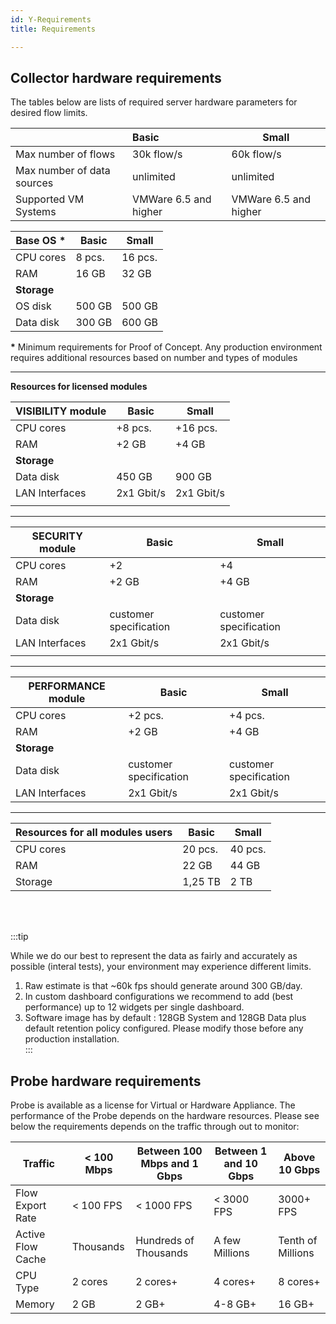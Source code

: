 ```yaml
---
id: Y-Requirements
title: Requirements

---
```


## Collector hardware requirements

The tables below are lists of required server hardware parameters for desired flow limits.



|                             | Basic                 | Small                 |
| --------------------------- | :-------------------- | --------------------- |
| Max number of flows         | 30k flow/s            | 60k flow/s            |
| Max number of data  sources | unlimited             | unlimited             |
| Supported VM Systems        | VMWare 6.5 and higher | VMWare 6.5 and higher |



| Base OS **\*** | Basic  | Small   |
| -------------- | ------ | ------- |
| CPU cores      | 8 pcs. | 16 pcs. |
| RAM            | 16 GB  | 32 GB   |
| **Storage**    |        |         |
| OS disk        | 500 GB | 500 GB  |
| Data disk      | 300 GB | 600 GB  |

**\*** Minimum requirements for Proof of Concept. Any production environment requires additional resources based on number and types of modules 

---

**Resources for licensed modules**  



| VISIBILITY  module | Basic      | Small      |
| ------------------ | ---------- | ---------- |
| CPU cores          | +8 pcs.    | +16 pcs.   |
| RAM                | +2 GB      | +4 GB      |
| **Storage**        |            |            |
| Data disk          | 450 GB     | 900 GB     |
| LAN Interfaces     | 2x1 Gbit/s | 2x1 Gbit/s |
|                    |            |            |

---

| SECURITY module | Basic                  | Small                  |
| --------------- | ---------------------- | ---------------------- |
| CPU cores       | +2                     | +4                     |
| RAM             | +2 GB                  | +4 GB                  |
| **Storage**     |                        |                        |
| Data disk       | customer specification | customer specification |
| LAN Interfaces  | 2x1 Gbit/s             | 2x1 Gbit/s             |
|                 |                        |                        |

---

| PERFORMANCE module | Basic                  | Small                  |
| ------------------ | ---------------------- | ---------------------- |
| CPU cores          | +2 pcs.                | +4 pcs.                |
| RAM                | +2 GB                  | +4 GB                  |
| **Storage**        |                        |                        |
| Data disk          | customer specification | customer specification |
| LAN Interfaces     | 2x1 Gbit/s             | 2x1 Gbit/s             |

---

| Resources for all modules users | Basic   | Small   |
| ------------------------------- | ------- | ------- |
| CPU cores                       | 20 pcs. | 40 pcs. |
| RAM                             | 22 GB   | 44 GB   |
| Storage                         | 1,25 TB | 2 TB    |

<br />

<br />

:::tip


While we do our best to represent the data as fairly and accurately as possible (interal tests), your environment may experience different limits.

1. Raw estimate is that ~60k fps should generate around 300 GB/day.
2. In custom dashboard configurations we recommend to add (best performance) up to 12 widgets per single dashboard.
3. Software image has by default : 128GB System and 128GB Data plus default retention policy configured. Please modify those before any production installation. 					
:::

## Probe hardware requirements 

Probe is available as a license for Virtual or Hardware Appliance. The performance of the Probe depends on the hardware resources. Please see below the requirements depends on the traffic through out to monitor: 

| Traffic           | < 100 Mbps | Between 100 Mbps and 1 Gbps | Between 1 and 10 Gbps | Above 10 Gbps     |
| ----------------- | ---------- | --------------------------- | --------------------- | ----------------- |
| Flow Export Rate  | < 100 FPS  | < 1000 FPS                  | < 3000 FPS            | 3000+ FPS         |
| Active Flow Cache | Thousands  | Hundreds of Thousands       | A few Millions        | Tenth of Millions |
| CPU Type          | 2 cores    | 2 cores+                    | 4 cores+              | 8 cores+          |
| Memory            | 2 GB       | 2 GB+                       | 4-8 GB+               | 16 GB+            |